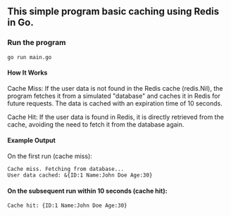## This simple program basic caching using Redis in Go.


### Run the program

```
go run main.go
```
#### How It Works
Cache Miss: If the user data is not found in the Redis cache (redis.Nil), the program fetches it from a simulated "database" and caches it in Redis for future requests. The data is cached with an expiration time of 10 seconds.

Cache Hit: If the user data is found in Redis, it is directly retrieved from the cache, avoiding the need to fetch it from the database again.

#### Example Output
On the first run (cache miss):
```
Cache miss. Fetching from database...
User data cached: &{ID:1 Name:John Doe Age:30}
```

#### On the subsequent run within 10 seconds (cache hit):
```
Cache hit: {ID:1 Name:John Doe Age:30}
```